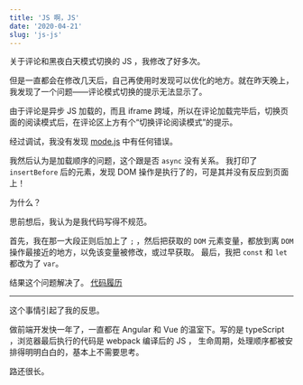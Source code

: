 ```yaml
---
title: 'JS 啊，JS'
date: '2020-04-21'
slug: 'js-js'
---
```


关于评论和黑夜白天模式切换的 JS ，我修改了好多次。

但是一直都会在修改几天后，自己再使用时发现可以优化的地方。就在昨天晚上，我发现了一个问题——评论模式切换的提示无法显示了。

由于评论是异步 JS 加载的，而且 iframe 跨域，所以在评论加载完毕后，切换页面的阅读模式后，在评论区上方有个“切换评论阅读模式”的提示。

经过调试，我没有发现 [mode.js](https://github.com/zsdycs/lipk.org/blob/master/static/js/mode.js) 中有任何错误。

我然后认为是加载顺序的问题，这个跟是否 `async` 没有关系。
我打印了 `insertBefore` 后的元素，发现 DOM 操作是执行了的，可是其并没有反应到页面上！

为什么？

思前想后，我认为是我代码写得不规范。

首先，我在那一大段正则后加上了 `;` ，然后把获取的 `DOM` 元素变量，都放到离 `DOM` 操作最接近的地方，以免该变量被修改，或过早获取。
最后，我把 `const` 和 `let` 都改为了 `var`。

结果这个问题解决了。 [代码履历](https://github.com/zsdycs/lipk.org/commit/4313cd83a4fc87e7cbd7dc77e523507493b77e24)

---

这个事情引起了我的反思。

做前端开发快一年了，一直都在 Angular 和 Vue 的温室下。写的是 typeScript ，浏览器最后执行的代码是 webpack 编译后的 JS ，
生命周期，处理顺序都被安排得明明白白的，基本上不需要思考。

路还很长。
